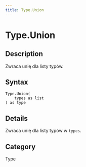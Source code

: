 ```yaml
---
title: Type.Union
---
```


# Type.Union


## Description

Zwraca unię dla listy typów.


## Syntax

```powerquery
Type.Union(
    types as list
) as type
```


## Details

Zwraca unię dla listy typów w <code>types</code>.



## Category
Type
